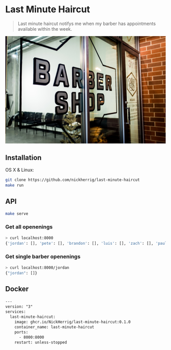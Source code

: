 # Last Minute Haircut 
> Last minute haircut notifys me when my barber has appointments available within the week. 

![](static/paramount.jpeg)

## Installation

OS X & Linux:

```sh
git clone https://github.com/nickherrig/last-minute-haircut
make run
```

## API

```sh
make serve
```

### Get all openenings
```sh
> curl localhost:8000
{'jordan': [], 'pete': [], 'brandon': [], 'luis': [], 'zach': [], 'paul': [], 'kegan': []}
```

### Get single barber openenings
```sh
> curl localhost:8000/jordan
{"jordan": []}
```

## Docker

```
---
version: "3"
services:
  last-minute-haircut:
    image: ghcr.io/NickHerrig/last-minute-haircut:0.1.0
    container_name: last-minute-haircut
    ports:
      - 8000:8000
    restart: unless-stopped
```